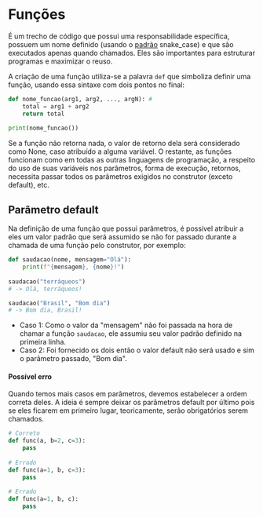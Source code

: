 # Funções

É um trecho de código que possui uma responsabilidade específica, possuem um nome definido (usando o [padrão](../caracteristicas-do-python/#padrao-de-escrita) snake\_case) e que são executados apenas quando chamados. Eles são importantes para estruturar programas e maximizar o reuso.

A criação de uma função utiliza-se a palavra `def` que simboliza definir uma função, usando essa sintaxe com dois pontos no final:

```python
def nome_funcao(arg1, arg2, ..., argN): #
    total = arg1 + arg2
    return total
    
print(nome_funcao())
```

Se a função não retorna nada, o valor de retorno dela será considerado como None, caso atribuído a alguma variável. O restante, as funções funcionam como em todas as outras linguagens de programação, a respeito do uso de suas variáveis nos parâmetros, forma de execução, retornos, necessita passar todos os parâmetros exigidos no construtor (exceto default), etc.

## Parâmetro default

Na definição de uma função que possui parâmetros, é possível atribuir a eles um valor padrão que será assumido se não for passado durante a chamada de uma função pelo construtor, por exemplo:

```python
def saudacao(nome, mensagem="Olá"):
    print(f"{mensagem}, {nome}!")
    
saudacao("terráqueos")
# -> Olá, terráqueos!

saudacao("Brasil", "Bom dia")
# -> Bom dia, Brasil!
```

* Caso 1: Como o valor da "mensagem" não foi passada na hora de chamar a função `saudacao`, ele assumiu seu valor padrão definido na primeira linha.
* Caso 2: Foi fornecido os dois então o valor default não será usado e sim o parâmetro passado, "Bom dia".

#### Possível erro

Quando temos mais casos em parâmetros, devemos estabelecer a ordem correta deles. A ideia é sempre deixar os parâmetros default por último pois se eles ficarem em primeiro lugar, teoricamente, serão obrigatórios serem chamados.

```python
# Correto
def func(a, b=2, c=3):
    pass
    
# Errado
def func(a=1, b, c=3):
    pass
    
# Errado
def func(a=1, b, c):
    pass
```
